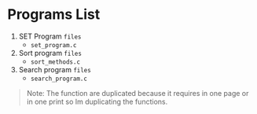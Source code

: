 # Programs List
1. SET Program `files`
    * `set_program.c`
2. Sort program `files`
    * `sort_methods.c`
3. Search program `files`
    * `search_program.c`

> Note: The function are duplicated because it requires in one page or in one print so Im duplicating the functions.
